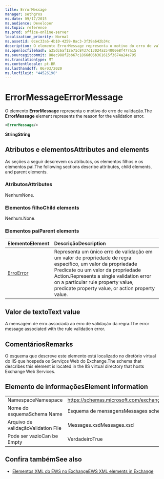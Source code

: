 ```yaml
---
title: ErrorMessage
manager: sethgros
ms.date: 09/17/2015
ms.audience: Developer
ms.topic: reference
ms.prod: office-online-server
localization_priority: Normal
ms.assetid: 0cec33a6-4b10-4259-8ac3-3f39a642b34c
description: O elemento ErrorMessage representa o motivo do erro de validação.
ms.openlocfilehash: a35dc6af12e71c8437c13024a254000e8f477a15
ms.sourcegitcommit: 88ec988f2bb67c1866d06b361615f3674a24e795
ms.translationtype: MT
ms.contentlocale: pt-BR
ms.lasthandoff: 06/03/2020
ms.locfileid: "44526190"
---
```

# <a name="errormessage"></a><span data-ttu-id="36fc2-103">ErrorMessage</span><span class="sxs-lookup"><span data-stu-id="36fc2-103">ErrorMessage</span></span>

<span data-ttu-id="36fc2-104">O elemento **ErrorMessage** representa o motivo do erro de validação.</span><span class="sxs-lookup"><span data-stu-id="36fc2-104">The **ErrorMessage** element represents the reason for the validation error.</span></span> 
  
```XML
<ErrorMessage/>
```

 <span data-ttu-id="36fc2-105">**String**</span><span class="sxs-lookup"><span data-stu-id="36fc2-105">**String**</span></span>
## <a name="attributes-and-elements"></a><span data-ttu-id="36fc2-106">Atributos e elementos</span><span class="sxs-lookup"><span data-stu-id="36fc2-106">Attributes and elements</span></span>

<span data-ttu-id="36fc2-107">As seções a seguir descrevem os atributos, os elementos filhos e os elementos pai.</span><span class="sxs-lookup"><span data-stu-id="36fc2-107">The following sections describe attributes, child elements, and parent elements.</span></span>
  
### <a name="attributes"></a><span data-ttu-id="36fc2-108">Atributos</span><span class="sxs-lookup"><span data-stu-id="36fc2-108">Attributes</span></span>

<span data-ttu-id="36fc2-109">Nenhum</span><span class="sxs-lookup"><span data-stu-id="36fc2-109">None.</span></span>
  
### <a name="child-elements"></a><span data-ttu-id="36fc2-110">Elementos filho</span><span class="sxs-lookup"><span data-stu-id="36fc2-110">Child elements</span></span>

<span data-ttu-id="36fc2-111">Nenhum.</span><span class="sxs-lookup"><span data-stu-id="36fc2-111">None.</span></span>
  
### <a name="parent-elements"></a><span data-ttu-id="36fc2-112">Elementos pai</span><span class="sxs-lookup"><span data-stu-id="36fc2-112">Parent elements</span></span>

|<span data-ttu-id="36fc2-113">**Elemento**</span><span class="sxs-lookup"><span data-stu-id="36fc2-113">**Element**</span></span>|<span data-ttu-id="36fc2-114">**Descrição**</span><span class="sxs-lookup"><span data-stu-id="36fc2-114">**Description**</span></span>|
|:-----|:-----|
|[<span data-ttu-id="36fc2-115">Erro</span><span class="sxs-lookup"><span data-stu-id="36fc2-115">Error</span></span>](error.md) <br/> |<span data-ttu-id="36fc2-116">Representa um único erro de validação em um valor de propriedade de regra específico, um valor da propriedade Predicate ou um valor da propriedade Action.</span><span class="sxs-lookup"><span data-stu-id="36fc2-116">Represents a single validation error on a particular rule property value, predicate property value, or action property value.</span></span>  <br/> |
   
## <a name="text-value"></a><span data-ttu-id="36fc2-117">Valor de texto</span><span class="sxs-lookup"><span data-stu-id="36fc2-117">Text value</span></span>

<span data-ttu-id="36fc2-118">A mensagem de erro associada ao erro de validação da regra.</span><span class="sxs-lookup"><span data-stu-id="36fc2-118">The error message associated with the rule validation error.</span></span>
  
## <a name="remarks"></a><span data-ttu-id="36fc2-119">Comentários</span><span class="sxs-lookup"><span data-stu-id="36fc2-119">Remarks</span></span>

<span data-ttu-id="36fc2-120">O esquema que descreve este elemento está localizado no diretório virtual do IIS que hospeda os Serviços Web do Exchange.</span><span class="sxs-lookup"><span data-stu-id="36fc2-120">The schema that describes this element is located in the IIS virtual directory that hosts Exchange Web Services.</span></span>
  
## <a name="element-information"></a><span data-ttu-id="36fc2-121">Elemento de informações</span><span class="sxs-lookup"><span data-stu-id="36fc2-121">Element information</span></span>

|||
|:-----|:-----|
|<span data-ttu-id="36fc2-122">Namespace</span><span class="sxs-lookup"><span data-stu-id="36fc2-122">Namespace</span></span>  <br/> |https://schemas.microsoft.com/exchange/services/2006/messages  <br/> |
|<span data-ttu-id="36fc2-123">Nome do esquema</span><span class="sxs-lookup"><span data-stu-id="36fc2-123">Schema Name</span></span>  <br/> |<span data-ttu-id="36fc2-124">Esquema de mensagens</span><span class="sxs-lookup"><span data-stu-id="36fc2-124">Messages schema</span></span>  <br/> |
|<span data-ttu-id="36fc2-125">Arquivo de validação</span><span class="sxs-lookup"><span data-stu-id="36fc2-125">Validation File</span></span>  <br/> |<span data-ttu-id="36fc2-126">Messages.xsd</span><span class="sxs-lookup"><span data-stu-id="36fc2-126">Messages.xsd</span></span>  <br/> |
|<span data-ttu-id="36fc2-127">Pode ser vazio</span><span class="sxs-lookup"><span data-stu-id="36fc2-127">Can be Empty</span></span>  <br/> |<span data-ttu-id="36fc2-128">Verdadeiro</span><span class="sxs-lookup"><span data-stu-id="36fc2-128">True</span></span>  <br/> |
   
## <a name="see-also"></a><span data-ttu-id="36fc2-129">Confira também</span><span class="sxs-lookup"><span data-stu-id="36fc2-129">See also</span></span>



- [<span data-ttu-id="36fc2-130">Elementos XML do EWS no Exchange</span><span class="sxs-lookup"><span data-stu-id="36fc2-130">EWS XML elements in Exchange</span></span>](ews-xml-elements-in-exchange.md)

